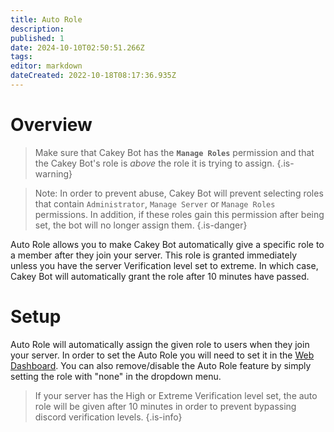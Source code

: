 ```yaml
---
title: Auto Role
description: 
published: 1
date: 2024-10-10T02:50:51.266Z
tags: 
editor: markdown
dateCreated: 2022-10-18T08:17:36.935Z
---
```


# Overview

> Make sure that Cakey Bot has the **`Manage Roles`** permission and that the Cakey Bot's role is _above_ the role it is trying to assign.
{.is-warning}

> Note: In order to prevent abuse, Cakey Bot will prevent selecting roles that contain `Administrator`, `Manage Server` or `Manage Roles` permissions. In addition, if these roles gain this permission after being set, the bot will no longer assign them.
{.is-danger}

Auto Role allows you to make Cakey Bot automatically give a specific role to a member after they join your server. This role is granted immediately unless you have the server Verification level set to extreme. In which case, Cakey Bot will automatically grant the role after 10 minutes have passed.

# Setup

Auto Role will automatically assign the given role to users when they join your server. In order to set the Auto Role you will need to set it in the [Web Dashboard](https://cakey.bot/dashboard/public). You can also remove/disable the Auto Role feature by simply setting the role with "none" in the dropdown menu.

> If your server has the High or Extreme Verification level set, the auto role will be given after 10 minutes in order to prevent bypassing discord verification levels.
{.is-info}